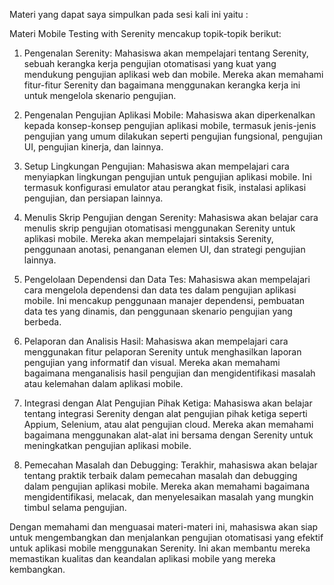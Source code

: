 Materi yang dapat saya simpulkan pada sesi kali ini yaitu :

Materi Mobile Testing with Serenity mencakup topik-topik berikut:

1. Pengenalan Serenity: Mahasiswa akan mempelajari tentang Serenity, sebuah kerangka kerja pengujian otomatisasi yang kuat yang mendukung pengujian aplikasi web dan mobile. Mereka akan memahami fitur-fitur Serenity dan bagaimana menggunakan kerangka kerja ini untuk mengelola skenario pengujian.

2. Pengenalan Pengujian Aplikasi Mobile: Mahasiswa akan diperkenalkan kepada konsep-konsep pengujian aplikasi mobile, termasuk jenis-jenis pengujian yang umum dilakukan seperti pengujian fungsional, pengujian UI, pengujian kinerja, dan lainnya.

3. Setup Lingkungan Pengujian: Mahasiswa akan mempelajari cara menyiapkan lingkungan pengujian untuk pengujian aplikasi mobile. Ini termasuk konfigurasi emulator atau perangkat fisik, instalasi aplikasi pengujian, dan persiapan lainnya.

4. Menulis Skrip Pengujian dengan Serenity: Mahasiswa akan belajar cara menulis skrip pengujian otomatisasi menggunakan Serenity untuk aplikasi mobile. Mereka akan mempelajari sintaksis Serenity, penggunaan anotasi, penanganan elemen UI, dan strategi pengujian lainnya.

5. Pengelolaan Dependensi dan Data Tes: Mahasiswa akan mempelajari cara mengelola dependensi dan data tes dalam pengujian aplikasi mobile. Ini mencakup penggunaan manajer dependensi, pembuatan data tes yang dinamis, dan penggunaan skenario pengujian yang berbeda.

6. Pelaporan dan Analisis Hasil: Mahasiswa akan mempelajari cara menggunakan fitur pelaporan Serenity untuk menghasilkan laporan pengujian yang informatif dan visual. Mereka akan memahami bagaimana menganalisis hasil pengujian dan mengidentifikasi masalah atau kelemahan dalam aplikasi mobile.

7. Integrasi dengan Alat Pengujian Pihak Ketiga: Mahasiswa akan belajar tentang integrasi Serenity dengan alat pengujian pihak ketiga seperti Appium, Selenium, atau alat pengujian cloud. Mereka akan memahami bagaimana menggunakan alat-alat ini bersama dengan Serenity untuk meningkatkan pengujian aplikasi mobile.

8. Pemecahan Masalah dan Debugging: Terakhir, mahasiswa akan belajar tentang praktik terbaik dalam pemecahan masalah dan debugging dalam pengujian aplikasi mobile. Mereka akan memahami bagaimana mengidentifikasi, melacak, dan menyelesaikan masalah yang mungkin timbul selama pengujian.

Dengan memahami dan menguasai materi-materi ini, mahasiswa akan siap untuk mengembangkan dan menjalankan pengujian otomatisasi yang efektif untuk aplikasi mobile menggunakan Serenity. Ini akan membantu mereka memastikan kualitas dan keandalan aplikasi mobile yang mereka kembangkan.